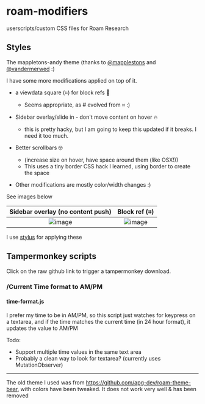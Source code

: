 # roam-modifiers
 userscripts/custom CSS files for Roam Research

## Styles

The mappletons-andy theme (thanks to [@mapplestons](https://twitter.com/Mappletons) and [@vandermerwed](https://twitter.com/vandermerwed) :)

I have some more modifications applied on top of it. 

- a viewdata square (⌗) for block refs 🚀
    - Seems appropriate, as # evolved from ⌗ :)


- Sidebar overlay/slide in - don't move content on hover 🔥
  - this is pretty hacky, but I am going to keep this updated if it breaks. I need it too much.
  
  
- Better scrollbars 🤓
  - (increase size on hover, have space around them (like OSX!))
  - This uses a tiny border CSS hack I learned, using border to create the space

- Other modifications are mostly color/width changes :)

See images below

Sidebar overlay (no content push)          |  Block ref (⌗)
:-------------------------:|:-------------------------:
![image](https://user-images.githubusercontent.com/2976363/83698596-74ae5300-a61f-11ea-9c2a-1078aaa6070e.png)  | ![image](https://user-images.githubusercontent.com/2976363/83698671-ae7f5980-a61f-11ea-93b1-fdc2e66312f8.png)


I use [stylus](https://chrome.google.com/webstore/detail/stylus/clngdbkpkpeebahjckkjfobafhncgmne?hl=en) for applying these


## Tampermonkey scripts
Click on the raw github link to trigger a tampermonkey download.

### /Current Time format to AM/PM
#### time-format.js

I prefer my time to be in AM/PM, so this script just watches for keypress on a textarea, and if the time matches the current time (in 24 hour format),
it updates the value to AM/PM

Todo:
- Support multiple time values in the same text area
- Probably a clean way to look for textarea? (currently uses MutationObserver)


------

The old theme I used was from https://github.com/apg-dev/roam-theme-bear, with colors have been tweaked. It does not work very well & has been removed
